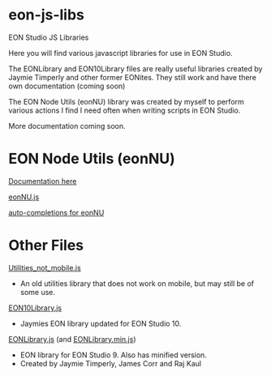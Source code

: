 # eon-js-libs
EON Studio JS Libraries

Here you will find various javascript libraries for use in EON Studio.

The EONLibrary and EON10Library files are really useful libraries created by Jaymie Timperly and other former EONites. They still work and have there own documentation (coming soon)

The EON Node Utils (eonNU) library was created by myself to perform various actions I find I need often when writing scripts in EON Studio.

More documentation coming soon.

# EON Node Utils (eonNU)

[Documentation here](EONNodeUtilsDoc.md) 

[eonNU.js](eonNU_001.js)

[auto-completions for eonNU](eonNU.sublime-completions)

# Other Files

[Utilities_not_mobile.js](Utilities_not_mobile.js)

- An old utilities library that does not work on mobile, but may still be of some use.

[EON10Library.js](EON10Library.js)

- Jaymies EON library updated for EON Studio 10.

[EONLibrary.js](EONLibrary.js) (and [EONLibrary.min.js](EONLibrary.min.js))

- EON library for EON Studio 9. Also has minified version.
- Created by Jaymie Timperly, James Corr and Raj Kaul
